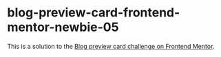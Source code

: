 # blog-preview-card-frontend-mentor-newbie-05
This is a solution to the [Blog preview card challenge on Frontend Mentor](https://www.frontendmentor.io/challenges/blog-preview-card-ckPaj01IcS).
